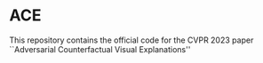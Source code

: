 # ACE
This repository contains the official code for the CVPR 2023 paper ``Adversarial Counterfactual Visual Explanations''
